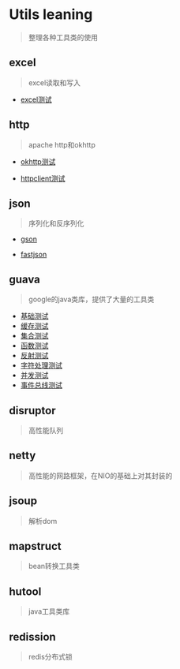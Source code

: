 # Utils leaning

> 整理各种工具类的使用

## excel

> excel读取和写入

- [excel测试](src/main/java/com/zwl/excel/ExcelTest.java)

## http

> apache http和okhttp

- [okhttp测试](src/main/java/com/zwl/http/okhttp/OkHttpTest.java)

- [httpclient测试](src/main/java/com/zwl/http/httpclient/HttpClientTest.java)

## json

> 序列化和反序列化

- [gson](src/main/java/com/zwl/json/gson/GsonTest.java)

- [fastjson](src/main/java/com/zwl/json/fastjson)

## guava

> google的java类库，提供了大量的工具类

- [基础测试](src/main/java/com/zwl/guava/base/BaseTest.java)
- [缓存测试](src/main/java/com/zwl/guava/cache/CacheTest.java)
- [集合测试](src/main/java/com/zwl/guava/collection/CollectionTest.java)
- [函数测试](src/main/java/com/zwl/guava/function/FunctionTest.java)
- [反射测试](src/main/java/com/zwl/guava/reflect/ReflectTest.java)
- [字符处理测试](src/main/java/com/zwl/guava/str/StrTest.java)
- [并发测试](src/main/java/com/zwl/guava/concurrent/ConcurrentTest.java)
- [事件总线测试](src/main/java/com/zwl/guava/eventbus/EventBusTest.java)

## disruptor

> 高性能队列

## netty

> 高性能的网路框架，在NIO的基础上对其封装的

## jsoup

> 解析dom

## mapstruct

> bean转换工具类

## hutool

> java工具类库

## redission

> redis分布式锁

